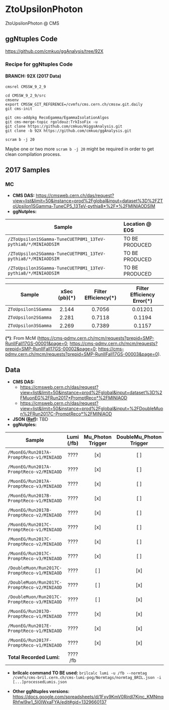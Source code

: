# ZtoUpsilonPhoton
ZtoUpsilonPhoton @ CMS

## ggNtuples Code
https://github.com/cmkuo/ggAnalysis/tree/92X

### Recipe for ggNtuples Code
#### BRANCH: 92X (2017 Data)
```
cmsrel CMSSW_9_2_9

cd CMSSW_9_2_9/src 
cmsenv 
export CMSSW_GIT_REFERENCE=/cvmfs/cms.cern.ch/cmssw.git.daily 
git cms-init 

git cms-addpkg RecoEgamma/EgammaIsolationAlgos 
git cms-merge-topic rgoldouz:TrkIsoFix -u 
git clone https://github.com/cmkuo/HiggsAnalysis.git 
git clone -b 92X https://github.com/cmkuo/ggAnalysis.git 

scram b -j 20
```

Maybe one or two more ```scram b -j 20``` might be required in order to get clean compilation process.



## 2017 Samples
### MC 
- **CMS DAS:** https://cmsweb.cern.ch/das/request?view=list&limit=50&instance=prod%2Fglobal&input=dataset%3D%2FZToUpsilon1SGamma-TuneCP5_13TeV-pythia8*%2F*%2FMINIAODSIM
- **ggNutples:**

| **Sample**         | **Location @ EOS**  |
| ------- |:-------|
| ```/ZToUpsilon1SGamma-TuneCUETP8M1_13TeV-pythia8/*/MINIAODSIM```   |	TO BE PRODUCED |
| ```/ZToUpsilon2SGamma-TuneCUETP8M1_13TeV-pythia8/*/MINIAODSIM```   |	TO BE PRODUCED |
| ```/ZToUpsilon3SGamma-TuneCUETP8M1_13TeV-pythia8/*/MINIAODSIM```   |		TO BE PRODUCED |

| **Sample**         | **xSec (pb)(*)**  | **Filter Efficiency(*)**  |  **Filter Efficiency Error(*)**  |
| ------ |:--------:|:-------:|:------:|
| ```ZToUpsilon1SGamma```   |	2.144  | 0.7056 | 0.01201 |
| ```ZToUpsilon2SGamma```   |	2.281 | 0.7118 | 0.1194 |
| ```ZToUpsilon3SGamma```   |	2.269 | 0.7389 | 0.1157 |

**(*)**: From McM (https://cms-pdmv.cern.ch/mcm/requests?prepid=SMP-RunIIFall17GS-00001&page=0; https://cms-pdmv.cern.ch/mcm/requests?prepid=SMP-RunIIFall17GS-00002&page=0; https://cms-pdmv.cern.ch/mcm/requests?prepid=SMP-RunIIFall17GS-00003&page=0). 



## Data
- **CMS DAS:** 
  - https://cmsweb.cern.ch/das/request?view=list&limit=50&instance=prod%2Fglobal&input=dataset%3D%2FMuonEG%2FRun2017*PromptReco*%2FMINIAOD
  - https://cmsweb.cern.ch/das/request?view=list&limit=50&instance=prod%2Fglobal&input=%2FDoubleMuon%2FRun2017C-PromptReco*%2FMINIAOD
- **JSON ([Ref](https://twiki.cern.ch/twiki/bin/view/CMS/PdmV2017Analysis)):** TBD
- **ggNutples:**

| **Sample**        | **Lumi (/fb)**  |  Mu_Photon Trigger  |  DoubleMu_Photon Trigger  |**Location @ EOS**  |
| ------------- |:-------------:| :-------------:|:-------------:|:-----| 
| ```/MuonEG/Run2017A-PromptReco-v1/MINIAOD```  | ???? |	[x] |	[ ]  |	TO BE PRODUCED |
| ```/MuonEG/Run2017A-PromptReco-v2/MINIAOD```  | ???? |	[x] |	[ ]  |	TO BE PRODUCED |
| ```/MuonEG/Run2017A-PromptReco-v3/MINIAOD```  | ???? |	[x] |	[ ]  |	TO BE PRODUCED |
| ```/MuonEG/Run2017B-PromptReco-v1/MINIAOD```  | ???? |	[x] |	[ ]  |	TO BE PRODUCED |
| ```/MuonEG/Run2017B-PromptReco-v2/MINIAOD```  | ???? |	[x] |	[ ] |	TO BE PRODUCED |
| ```/MuonEG/Run2017C-PromptReco-v1/MINIAOD```  | ???? |	[x] |	[ ]  |	TO BE PRODUCED |
| ```/MuonEG/Run2017C-PromptReco-v2/MINIAOD```  | ???? |	[x] |	[ ]  |	TO BE PRODUCED |
| ```/MuonEG/Run2017C-PromptReco-v3/MINIAOD```  | ???? |	[x] |	[ ]  |	TO BE PRODUCED |
| ```/DoubleMuon/Run2017C-PromptReco-v1/MINIAOD```  | ???? |	[ ] |	[x]  |	TO BE PRODUCED |
| ```/DoubleMuon/Run2017C-PromptReco-v2/MINIAOD```  | ???? |	[ ] |	[x]  |	TO BE PRODUCED |
| ```/DoubleMuon/Run2017C-PromptReco-v3/MINIAOD```  | ???? |	[ ] |	[x]  |	TO BE PRODUCED |
| ```/MuonEG/Run2017D-PromptReco-v1/MINIAOD```  | ???? |	[x] |	[x]  |	TO BE PRODUCED |
| ```/MuonEG/Run2017E-PromptReco-v1/MINIAOD```  | ???? |	[x] |	[x] |	TO BE PRODUCED |
| ```/MuonEG/Run2017F-PromptReco-v1/MINIAOD```  | ???? |	[x] |	[x]  |	TO BE PRODUCED |
| **Total Recorded Lumi:**  |	???? /fb |	  |

- **brilcalc command TO BE used:**
```brilcalc lumi -u /fb --normtag /cvmfs/cms-bril.cern.ch/cms-lumi-pog/Normtags/normtag_BRIL.json -i [...]processedLumis.json```


- **Other ggNtuples versions:** https://docs.google.com/spreadsheets/d/1Fxy9KmV0Rirdl7Kjnc_KMNmqRhfwl9w1_5I0IWxaFYA/edit#gid=1329660137


